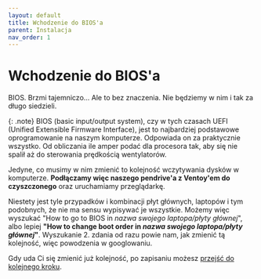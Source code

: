 ```yaml
---
layout: default
title: Wchodzenie do BIOS'a
parent: Instalacja
nav_order: 1
---
```

<!-- markdownlint-disable MD025 -->
# Wchodzenie do BIOS'a

BIOS. Brzmi tajemniczo... Ale to bez znaczenia. Nie będziemy w nim i tak za długo siedzieli.

{: .note}
BIOS (basic input/output system), czy w tych czasach UEFI (Unified Extensible Firmware Interface), jest to najbardziej podstawowe oprogramowanie na naszym komputerze. Odpowiada on za praktycznie wszystko. Od obliczania ile amper podać dla procesora tak, aby się nie spalił aż do sterowania prędkością wentylatorów.

Jedyne, co musimy w nim zmienić to kolejność wczytywania dysków w komputerze. **Podłączamy więc naszego pendrive'a z Ventoy'em do czyszczonego** oraz uruchamiamy przeglądarkę.

Niestety jest tyle przypadków i kombinacji płyt głównych, laptopów i tym podobnych, że nie ma sensu wypisywać je wszystkie. Możemy więc wyszukać "How to go to BIOS in *nazwa swojego laptopa/płyty głównej*", albo lepiej **"How to change boot order in *nazwa swojego laptopa/płyty głównej*"**. Wyszukanie 2. zdania od razu powie nam, jak zmienić tą kolejność, więc powodzenia w googlowaniu.

Gdy uda Ci się zmienić już kolejność, po zapisaniu możesz [przejść do kolejnego kroku](ventoy).

